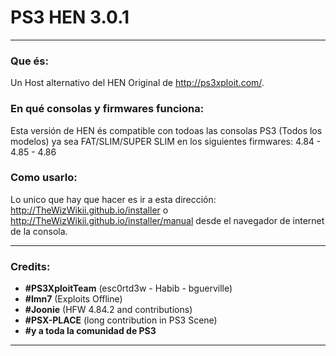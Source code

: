 # PS3 HEN 3.0.1
---

### Que és:

Un Host alternativo del HEN Original de http://ps3xploit.com/.

### En qué consolas y firmwares funciona:

Esta versión de HEN és compatible con todoas las consolas PS3 (Todos los modelos) ya sea FAT/SLIM/SUPER SLIM en los
siguientes firmwares: 4.84 - 4.85 - 4.86

### Como usarlo:

Lo unico que hay que hacer es ir a esta dirección: http://TheWizWikii.github.io/installer o http://TheWizWikii.github.io/installer/manual desde el navegador de internet de la consola.

---

### Credits:

- **#PS3XploitTeam** (esc0rtd3w - Habib - bguerville)
- **#lmn7** (Exploits Offline)
- **#Joonie** (HFW 4.84.2 and contributions)
- **#PSX-PLACE** (long contribution in PS3 Scene)
- **#y a toda la comunidad de PS3**

---
